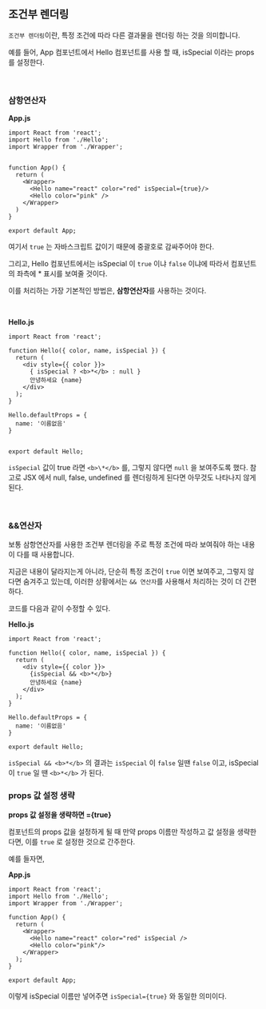 ## 조건부 렌더링

`조건부 렌더링`이란, 특정 조건에 따라 다른 결과물을 렌더링 하는 것을 의미합니다.

예를 들어, App 컴포넌트에서 Hello 컴포넌트를 사용 할 때, isSpecial 이라는 props 를 설정한다.

<br />

### 삼항연산자

**App.js**

```JS
import React from 'react';
import Hello from './Hello';
import Wrapper from './Wrapper';


function App() {
  return (
    <Wrapper>
      <Hello name="react" color="red" isSpecial={true}/>
      <Hello color="pink" />
    </Wrapper>
  )
}

export default App;
```

여기서 `true` 는 자바스크립트 값이기 때문에 중괄호로 감싸주어야 한다.

그리고, Hello 컴포넌트에서는 isSpecial 이 `true` 이냐 `false` 이냐에 따라서 컴포넌트의 좌측에 \* 표시를 보여줄 것이다.

이를 처리하는 가장 기본적인 방법은, **삼항연산자**를 사용하는 것이다.

<br />

**Hello.js**

```JS
import React from 'react';

function Hello({ color, name, isSpecial }) {
  return (
    <div style={{ color }}>
      { isSpecial ? <b>*</b> : null }
      안녕하세요 {name}
    </div>
  );
}

Hello.defaultProps = {
  name: '이름없음'
}


export default Hello;
```

`isSpecial` 값이 true 라면 `<b>\*</b>` 를, 그렇지 않다면 `null` 을 보여주도록 했다.
참고로 JSX 에서 null, false, undefined 를 렌더링하게 된다면 아무것도 나타나지 않게 된다.

<br />

### &&연산자

보통 삼항연산자를 사용한 조건부 렌더링을 주로 특정 조건에 따라 보여줘야 하는 내용이 다를 때 사용합니다.

지금은 내용이 달라지는게 아니라, 단순히 특정 조건이 `true` 이면 보여주고, 그렇지 않다면 숨겨주고 있는데, 이러한 상황에서는 `&& 연산자`를 사용해서 처리하는 것이 더 간편하다.

코드를 다음과 같이 수정할 수 있다.

**Hello.js**

```JS
import React from 'react';

function Hello({ color, name, isSpecial }) {
  return (
    <div style={{ color }}>
      {isSpecial && <b>*</b>}
      안녕하세요 {name}
    </div>
  );
}

Hello.defaultProps = {
  name: '이름없음'
}

export default Hello;
```

`isSpecial && <b>*</b>` 의 결과는 `isSpecial` 이 `false` 일땐 `false` 이고, isSpecial이 `true` 일 땐 `<b>*</b>` 가 된다.

### props 값 설정 생략

**props 값 설정을 생략하면 ={true}**

컴포넌트의 props 값을 설정하게 될 때 만약 props 이름만 작성하고 값 설정을 생략한다면, 이를 `true` 로 설정한 것으로 간주한다.

예를 들자면,

**App.js**

```JS
import React from 'react';
import Hello from './Hello';
import Wrapper from './Wrapper';

function App() {
  return (
    <Wrapper>
      <Hello name="react" color="red" isSpecial />
      <Hello color="pink"/>
    </Wrapper>
  );
}

export default App;
```

이렇게 isSpecial 이름만 넣어주면 `isSpecial={true}` 와 동일한 의미이다.
